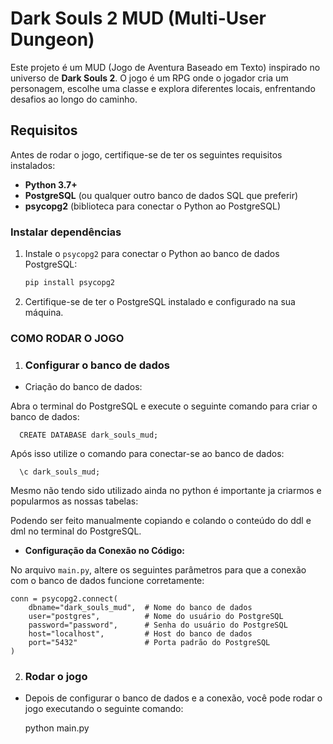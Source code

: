 # Dark Souls 2 MUD (Multi-User Dungeon)

Este projeto é um MUD (Jogo de Aventura Baseado em Texto) inspirado no universo de **Dark Souls 2**. O jogo é um RPG onde o jogador cria um personagem, escolhe uma classe e explora diferentes locais, enfrentando desafios ao longo do caminho.

## Requisitos

Antes de rodar o jogo, certifique-se de ter os seguintes requisitos instalados:

- **Python 3.7+**
- **PostgreSQL** (ou qualquer outro banco de dados SQL que preferir)
- **psycopg2** (biblioteca para conectar o Python ao PostgreSQL)

### Instalar dependências

1. Instale o `psycopg2` para conectar o Python ao banco de dados PostgreSQL:

   ```bash
   pip install psycopg2

2. Certifique-se de ter o PostgreSQL instalado e configurado na sua máquina.

### COMO RODAR O JOGO

1. ### Configurar o banco de dados
  - Criação do banco de dados:

  Abra o terminal do PostgreSQL e execute o seguinte comando para criar o banco de dados:

      
      CREATE DATABASE dark_souls_mud;

  Após isso utilize o comando para conectar-se ao banco de dados:

      
      \c dark_souls_mud;

  Mesmo não tendo sido utilizado ainda no python é importante ja criarmos e popularmos as nossas tabelas:
    
  Podendo ser feito manualmente copiando e colando o conteúdo do ddl e dml no terminal do PostgreSQL.

  - **Configuração da Conexão no Código:**

  No arquivo `main.py`, altere os seguintes parâmetros para que a conexão com o banco de dados funcione corretamente:

    conn = psycopg2.connect(
        dbname="dark_souls_mud",  # Nome do banco de dados
        user="postgres",          # Nome do usuário do PostgreSQL
        password="password",      # Senha do usuário do PostgreSQL
        host="localhost",         # Host do banco de dados
        port="5432"               # Porta padrão do PostgreSQL
    )

2. ### Rodar o jogo

  - Depois de configurar o banco de dados e a conexão, você pode rodar o jogo executando o seguinte comando:

      python main.py